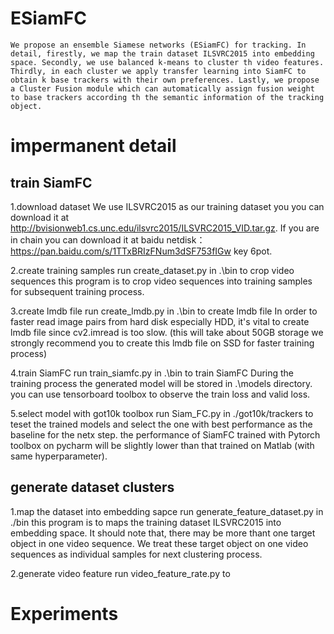 # ESiamFC
    We propose an ensemble Siamese networks (ESiamFC) for tracking. In detail, firestly, we map the train dataset ILSVRC2015 into embedding space. Secondly, we use balanced k-means to cluster th video features. Thirdly, in each cluster we apply transfer learning into SiamFC to obtain k base trackers with their own preferences. Lastly, we propose a Cluster Fusion module which can automatically assign fusion weight to base trackers according th the semantic information of the tracking object.

# impermanent detail
## train SiamFC
1.download dataset
  We use ILSVRC2015 as our training dataset you you can download it at http://bvisionweb1.cs.unc.edu/ilsvrc2015/ILSVRC2015_VID.tar.gz. If you are in chain you can download it at baidu netdisk：https://pan.baidu.com/s/1TTxBRIzFNum3dSF753fIGw  key 6pot.

2.create training samples
  run create_dataset.py in .\bin to crop video sequences
  this program is to crop video sequences into training samples for subsequent training process.

3.create lmdb file
  run create_lmdb.py in .\bin to create lmdb file
  In order to faster read image pairs from hard disk especially HDD, it's vital to create lmdb file since cv2.imread is too slow.
   (this will take about 50GB storage we strongly recommend you to create this lmdb file on SSD for faster training process)

4.train SiamFC
  run train_siamfc.py in .\bin to train SiamFC
  During the training process the generated model will be stored in .\models directory. you can use tensorboard toolbox to observe the train loss and valid loss.

5.select model with got10k toolbox
  run Siam_FC.py in ./got10k/trackers to teset the trained models and select the one with best performance as the baseline for the netx step.
  the performance of SiamFC trained with Pytorch toolbox on pycharm will be slightly lower than that trained on Matlab (with same hyperparameter).

## generate dataset clusters

1.map the dataset into embedding sapce
  run generate_feature_dataset.py in ./bin
  this program is to maps the training dataset ILSVRC2015 into embedding space. It should note that, there may be more thant one target object in one video sequence. We treat these target object on one video sequences as individual samples for next clustering process.

2.generate video feature
  run video_feature_rate.py to 

# Experiments



